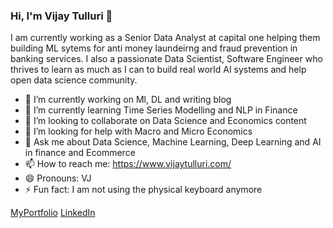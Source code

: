 ### Hi, I'm Vijay Tulluri 👋

I am currently working as a Senior Data Analyst at capital one helping them building ML sytems for anti money laundeirng and fraud prevention in banking services. I also a passionate Data Scientist, Software Engineer who thrives to learn as much as I can to build real world AI systems and help open data science community.

- 🔭 I’m currently working on Ml, DL and writing blog
- 🌱 I’m currently learning Time Series Modelling and NLP in Finance
- 👯 I’m looking to collaborate on Data Science and Economics content
- 🤔 I’m looking for help with Macro and Micro Economics
- 💬 Ask me about Data Science, Machine Learning, Deep Learning and AI in finance and Ecommerce
- 📫 How to reach me: https://www.vijaytulluri.com/
- 😄 Pronouns: VJ
- ⚡ Fun fact: I am not using the physical keyboard anymore

[MyPortfolio](https://vijaytulluri.com/)      [LinkedIn](https://www.linkedin.com/in/vijaytulluri/) 
